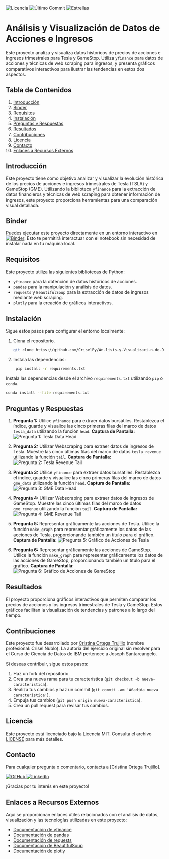![Licencia](https://img.shields.io/github/license/CriselPy/Analisis-y-Visualizacion-de-Datos-de-Acciones-e-Ingresos)
![Último Commit](https://img.shields.io/github/last-commit/CriselPy/Analisis-y-Visualizacion-de-Datos-de-Acciones-e-Ingresos)
![Estrellas](https://img.shields.io/github/stars/CriselPy/Analisis-y-Visualizacion-de-Datos-de-Acciones-e-Ingresos)

# Análisis y Visualización de Datos de Acciones e Ingresos

Este proyecto analiza y visualiza datos históricos de precios de acciones e ingresos trimestrales para Tesla y GameStop. Utiliza `yfinance` para datos de acciones y técnicas de web scraping para ingresos, y presenta gráficos comparativos interactivos para ilustrar las tendencias en estos dos aspectos.

## Tabla de Contenidos
1. [Introducción](#introducción)
2. [Binder](#binder)
3. [Requisitos](#requisitos)
4. [Instalación](#instalación)
5. [Preguntas y Respuestas](#preguntas-y-respuestas)
6. [Resultados](#resultados)
7. [Contribuciones](#contribuciones)
8. [Licencia](#licencia)
9. [Contacto](#contacto)
10. [Enlaces a Recursos Externos](#enlaces-a-recursos-externos)

## Introducción
Este proyecto tiene como objetivo analizar y visualizar la evolución histórica de los precios de acciones e ingresos trimestrales de Tesla (TSLA) y GameStop (GME). Utilizando la biblioteca `yfinance` para la extracción de datos financieros y técnicas de web scraping para obtener información de ingresos, este proyecto proporciona herramientas para una comparación visual detallada.

## Binder
Puedes ejecutar este proyecto directamente en un entorno interactivo en [![Binder](https://mybinder.org/badge_logo.svg)](https://mybinder.org/v2/gh/CriselPy/Analisis-y-Visualizacion-de-Datos-de-Acciones-e-Ingresos/HEAD?filepath=An%C3%A1lisis%20de%20Datos%20Hist%C3%B3ricos%20de%20Ingresos%20y%20Creaci%C3%B3n%20de%20un%20Cuadro%20de%20Mando.ipynb). Esto te permitirá interactuar con el notebook sin necesidad de instalar nada en tu máquina local.

## Requisitos
Este proyecto utiliza las siguientes bibliotecas de Python:
- `yfinance` para la obtención de datos históricos de acciones.
- `pandas` para la manipulación y análisis de datos.
- `requests` y `BeautifulSoup` para la extracción de datos de ingresos mediante web scraping.
- `plotly` para la creación de gráficos interactivos.

## Instalación
Sigue estos pasos para configurar el entorno localmente:
1. Clona el repositorio.
   
   ```bash
   git clone https://github.com/CriselPy/An-lisis-y-Visualizaci-n-de-Datos-de-Acciones-e-Ingresos.git

2. Instala las dependencias:

   ```bash
    pip install -r requirements.txt
   
Instala las dependencias desde el archivo `requirements.txt` utilizando `pip` o `conda`.

   ```bash
   conda install --file requirements.txt

```
## Preguntas y Respuestas
1. **Pregunta 1:** Utilice `yfinance` para extraer datos bursátiles. Restablezca el índice, guarde y visualice las cinco primeras filas del marco de datos `tesla_data` utilizando la función `head`.
   **Captura de Pantalla:**
   ![Pregunta 1: Tesla Data Head](https://github.com/CriselPy/Analisis-y-Visualizacion-de-Datos-de-Acciones-e-Ingresos/raw/main/tesla_data_head.png)

2. **Pregunta 2:** Utilizar Webscraping para extraer datos de ingresos de Tesla. Muestre las cinco últimas filas del marco de datos `tesla_revenue` utilizando la función `tail`.
   **Captura de Pantalla:**
   ![Pregunta 2: Tesla Revenue Tail](https://github.com/CriselPy/Analisis-y-Visualizacion-de-Datos-de-Acciones-e-Ingresos/raw/main/tesla_revenue_tail.png)

3. **Pregunta 3:** Utilice `yfinance` para extraer datos bursátiles. Restablezca el índice, guarde y visualice las cinco primeras filas del marco de datos `gme_data` utilizando la función `head`.
   **Captura de Pantalla:**
   ![Pregunta 3: GME Data Head](https://github.com/CriselPy/Analisis-y-Visualizacion-de-Datos-de-Acciones-e-Ingresos/raw/main/gme_data_head.png)

4. **Pregunta 4:** Utilizar Webscraping para extraer datos de ingresos de GameStop. Muestre las cinco últimas filas del marco de datos `gme_revenue` utilizando la función `tail`.
   **Captura de Pantalla:**
   ![Pregunta 4: GME Revenue Tail](https://github.com/CriselPy/Analisis-y-Visualizacion-de-Datos-de-Acciones-e-Ingresos/raw/main/gme_revenue_tail.png)

5. **Pregunta 5:** Representar gráficamente las acciones de Tesla. Utilice la función `make_graph` para representar gráficamente los datos de las acciones de Tesla, proporcionando también un título para el gráfico.
   **Captura de Pantalla:**
   ![Pregunta 5: Gráfico de Acciones de Tesla](https://github.com/CriselPy/Analisis-y-Visualizacion-de-Datos-de-Acciones-e-Ingresos/raw/main/acciones_tesla.png)

6. **Pregunta 6:** Representar gráficamente las acciones de GameStop. Utilice la función `make_graph` para representar gráficamente los datos de las acciones de GameStop, proporcionando también un título para el gráfico.
   **Captura de Pantalla:**
   ![Pregunta 6: Gráfico de Acciones de GameStop](https://github.com/CriselPy/Analisis-y-Visualizacion-de-Datos-de-Acciones-e-Ingresos/raw/main/acciones_gme.png)

## Resultados
El proyecto proporciona gráficos interactivos que permiten comparar los precios de acciones y los ingresos trimestrales de Tesla y GameStop. Estos gráficos facilitan la visualización de tendencias y patrones a lo largo del tiempo.

## Contribuciones
Este proyecto fue desarrollado por [Cristina Ortega Trujillo](https://github.com/CriselPy) (nombre profesional: Crisel Nublo). La autoría del ejercicio original sin resolver para el Curso de Ciencia de Datos de IBM pertenece a Joseph Santarcangelo.

Si deseas contribuir, sigue estos pasos:
1. Haz un fork del repositorio.
2. Crea una nueva rama para tu característica (`git checkout -b nueva-caracteristica`).
3. Realiza tus cambios y haz un commit (`git commit -am 'Añadida nueva característica'`).
4. Empuja tus cambios (`git push origin nueva-caracteristica`).
5. Crea un pull request para revisar tus cambios.

## Licencia
Este proyecto está licenciado bajo la Licencia MIT. Consulta el archivo [LICENSE](LICENSE) para más detalles.

## Contacto

Para cualquier pregunta o comentario, contacta a [Cristina Ortega Trujillo].

<a href="https://github.com/CriselPy" target="_blank">
  <img src="https://img.shields.io/badge/GitHub-181717?style=flat&logo=github&logoColor=white" alt="GitHub"/>
</a>
<a href="https://www.linkedin.com/in/cristina-ortega-451750275/" target="_blank">
  <img src="https://img.shields.io/badge/LinkedIn-0077B5?style=flat&logo=linkedin&logoColor=white" alt="LinkedIn"/>
</a>

¡Gracias por tu interés en este proyecto!


## Enlaces a Recursos Externos

Aquí se proporcionan enlaces útiles relacionados con el análisis de datos, visualización y las tecnologías utilizadas en este proyecto:

- [Documentación de yfinance](https://pypi.org/project/yfinance/)
- [Documentación de pandas](https://pandas.pydata.org/docs/)
- [Documentación de requests](https://docs.python-requests.org/en/latest/)
- [Documentación de BeautifulSoup](https://www.crummy.com/software/BeautifulSoup/bs4/doc/)
- [Documentación de plotly](https://plotly.com/python/)


